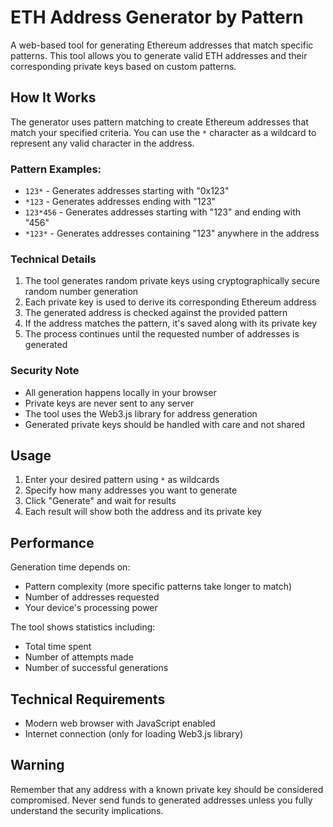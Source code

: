 # ETH Address Generator by Pattern

A web-based tool for generating Ethereum addresses that match specific patterns. This tool allows you to generate valid ETH addresses and their corresponding private keys based on custom patterns.

## How It Works

The generator uses pattern matching to create Ethereum addresses that match your specified criteria. You can use the `*` character as a wildcard to represent any valid character in the address.

### Pattern Examples:

- `123*` - Generates addresses starting with "0x123"
- `*123` - Generates addresses ending with "123" 
- `123*456` - Generates addresses starting with "123" and ending with "456"
- `*123*` - Generates addresses containing "123" anywhere in the address

### Technical Details

1. The tool generates random private keys using cryptographically secure random number generation
2. Each private key is used to derive its corresponding Ethereum address
3. The generated address is checked against the provided pattern
4. If the address matches the pattern, it's saved along with its private key
5. The process continues until the requested number of addresses is generated

### Security Note

- All generation happens locally in your browser
- Private keys are never sent to any server
- The tool uses the Web3.js library for address generation
- Generated private keys should be handled with care and not shared

## Usage

1. Enter your desired pattern using `*` as wildcards
2. Specify how many addresses you want to generate
3. Click "Generate" and wait for results
4. Each result will show both the address and its private key

## Performance

Generation time depends on:
- Pattern complexity (more specific patterns take longer to match)
- Number of addresses requested
- Your device's processing power

The tool shows statistics including:
- Total time spent
- Number of attempts made
- Number of successful generations

## Technical Requirements

- Modern web browser with JavaScript enabled
- Internet connection (only for loading Web3.js library)

## Warning

Remember that any address with a known private key should be considered compromised. Never send funds to generated addresses unless you fully understand the security implications. 